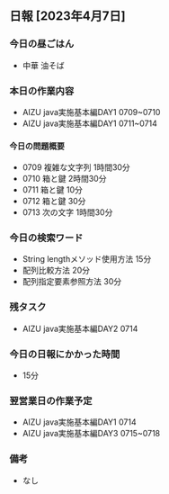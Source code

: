 ## 日報 [2023年4月7日]

### 今日の昼ごはん

* 中華 油そば

### 本日の作業内容

* AIZU java実施基本編DAY1 0709~0710
* AIZU java実施基本編DAY1 0711~0714
#### 今日の問題概要

* 0709 複雑な文字列 1時間30分
* 0710 箱と鍵 2時間30分
* 0711 箱と鍵 10分
* 0712 箱と鍵 30分
* 0713 次の文字 1時間30分
### 今日の検索ワード

* String lengthメソッド使用方法 15分
* 配列比較方法 20分
* 配列指定要素参照方法 30分
### 残タスク

* AIZU java実施基本編DAY2 0714
### 今日の日報にかかった時間

* 15分
### 翌営業日の作業予定

* AIZU java実施基本編DAY1 0714
* AIZU java実施基本編DAY3 0715~0718
### 備考
* なし
